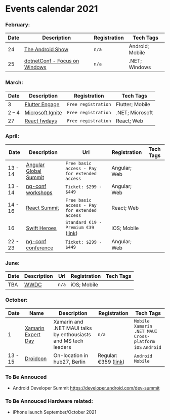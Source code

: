 # Events calendar 2021

### February:
|Date|Description|Registration|Tech Tags|
|----|-----------|------------|---------|
|24|[The Android Show](https://landing.google.com/theandroidshow/)|`n/a`|Android; Mobile|
|25|[dotnetConf - Focus on Windows](https://channel9.msdn.com/Events/dotnetConf/Focus-on-Windows)|`n/a`|.NET; Windows|

### March:
|Date|Description|Registration|Tech Tags|
|----|-----------|------------|---------|
|3|[Flutter Engage](https://events.flutter.dev/)|`Free registration`|Flutter; Mobile|
|2 – 4|[Microsoft Ignite](https://myignite.microsoft.com/home)|`Free registration`|.NET; Microsoft|
|27|[React fwdays](https://fwdays.com/en/event/react-fwdays-2021)|`Free registration`|React; Web|

### April:
|Date|Description|Url|Registration|Tech Tags|
|----|-----------|---|------------|---------|
|13 - 14|[Angular Global Summit](https://angular.geekle.us/)|`Free basic access - Pay for extended access`|Angular; Web|
|13 - 14|[ng-conf workshops](https://www.2021.ng-conf.org/)|`Ticket: $299 - $449`|Angular; Web|
|14 - 16|[React Summit](https://remote.reactsummit.com/)|`Free basic access - Pay for extended access`|React; Web|
|16|[Swift Heroes](https://swiftheroes.com/2021/)|`Standard €19 - Premium €39` ([link](https://pretix.eu/advento/SH2021/))|iOS; Mobile|
|22 - 23|[ng-conf conference](https://www.2021.ng-conf.org/)|`Ticket: $299 - $449`|Angular; Web|

### June:
|Date|Description|Url|Registration|Tech Tags|
|----|-----------|---|------------|---------|
|TBA|[WWDC](https://developer.apple.com/wwdc21/)|`n/a`|iOS; Mobile|

### October:
|Date|Name|Description|Registration|Tech Tags|
|----|-----------|---|------------|---------|
|1|[Xamarin Expert Day](https://xamexpertday.com/)|Xamarin and .NET MAUI talks by enthousiasts and MS tech leaders|`n/a`|`Mobile` `Xamarin` `.NET MAUI` `Cross-platform` `iOS` `Android`|
|13 - 15| [Droidcon](https://www.berlin.droidcon.com)|On-location in hub27, Berlin|Regular: €359 ([link](https://www.eventbrite.co.uk/e/droidcon-berlin-2021-tickets-109795597588))|`Android` `Mobile`|


### To Be Annouced
- Android Developer Summit https://developer.android.com/dev-summit

### To Be Annouced Hardware related:
- iPhone launch September/October 2021

